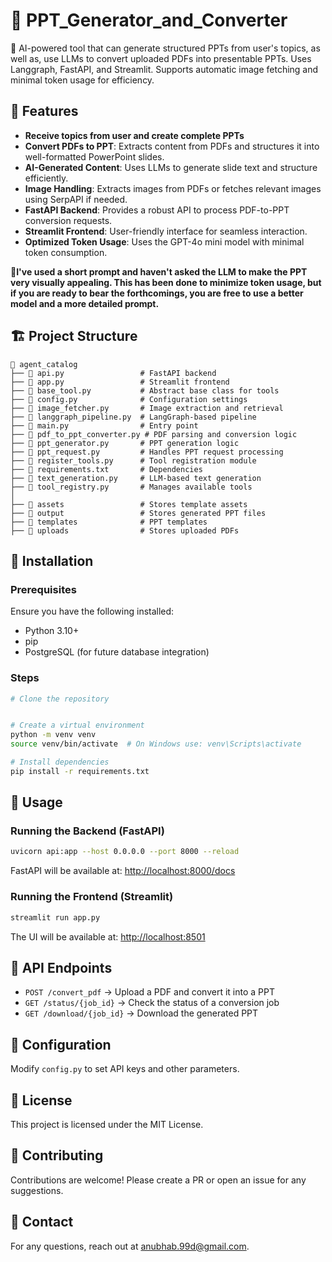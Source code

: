 # 📌 PPT_Generator_and_Converter

🚀 AI-powered tool that can generate structured PPTs from user's topics, as well as, use LLMs to convert uploaded PDFs into presentable PPTs. Uses Langgraph, FastAPI, and Streamlit. Supports automatic image fetching and minimal token usage for efficiency.

## 📖 Features

-  **Receive topics from user and create complete PPTs**
-  **Convert PDFs to PPT**: Extracts content from PDFs and structures it into well-formatted PowerPoint slides.
-  **AI-Generated Content**: Uses LLMs to generate slide text and structure efficiently.
-  **Image Handling**: Extracts images from PDFs or fetches relevant images using SerpAPI if needed.
-  **FastAPI Backend**: Provides a robust API to process PDF-to-PPT conversion requests.
-  **Streamlit Frontend**: User-friendly interface for seamless interaction.
-  **Optimized Token Usage**: Uses the GPT-4o mini model with minimal token consumption.

🎯**I've used a short prompt and haven't asked the LLM to make the PPT very visually appealing. This has been done to minimize token usage, but if you are ready to bear the forthcomings, you are free to use a better model and a more detailed prompt.**

## 🏗 Project Structure

```
📂 agent_catalog
├── 📄 api.py                 # FastAPI backend
├── 📄 app.py                 # Streamlit frontend
├── 📄 base_tool.py           # Abstract base class for tools
├── 📄 config.py              # Configuration settings
├── 📄 image_fetcher.py       # Image extraction and retrieval
├── 📄 langgraph_pipeline.py  # LangGraph-based pipeline
├── 📄 main.py                # Entry point
├── 📄 pdf_to_ppt_converter.py # PDF parsing and conversion logic
├── 📄 ppt_generator.py       # PPT generation logic
├── 📄 ppt_request.py         # Handles PPT request processing
├── 📄 register_tools.py      # Tool registration module
├── 📄 requirements.txt       # Dependencies
├── 📄 text_generation.py     # LLM-based text generation
├── 📄 tool_registry.py       # Manages available tools
│
├── 📂 assets                 # Stores template assets
├── 📂 output                 # Stores generated PPT files
├── 📂 templates              # PPT templates
├── 📂 uploads                # Stores uploaded PDFs
```

## 🚀 Installation

### Prerequisites
Ensure you have the following installed:
- Python 3.10+
- pip
- PostgreSQL (for future database integration)

### Steps
```sh
# Clone the repository


# Create a virtual environment
python -m venv venv
source venv/bin/activate  # On Windows use: venv\Scripts\activate

# Install dependencies
pip install -r requirements.txt
```

## 🎯 Usage

### Running the Backend (FastAPI)
```sh
uvicorn api:app --host 0.0.0.0 --port 8000 --reload
```
FastAPI will be available at: [http://localhost:8000/docs](http://localhost:8000/docs)

### Running the Frontend (Streamlit)
```sh
streamlit run app.py
```
The UI will be available at: [http://localhost:8501](http://localhost:8501)

## 📌 API Endpoints

- `POST /convert_pdf` → Upload a PDF and convert it into a PPT
- `GET /status/{job_id}` → Check the status of a conversion job
- `GET /download/{job_id}` → Download the generated PPT

## 🔧 Configuration
Modify `config.py` to set API keys and other parameters.

## 📜 License
This project is licensed under the MIT License.

## 🤝 Contributing
Contributions are welcome! Please create a PR or open an issue for any suggestions.

## 📩 Contact
For any questions, reach out at anubhab.99d@gmail.com.
